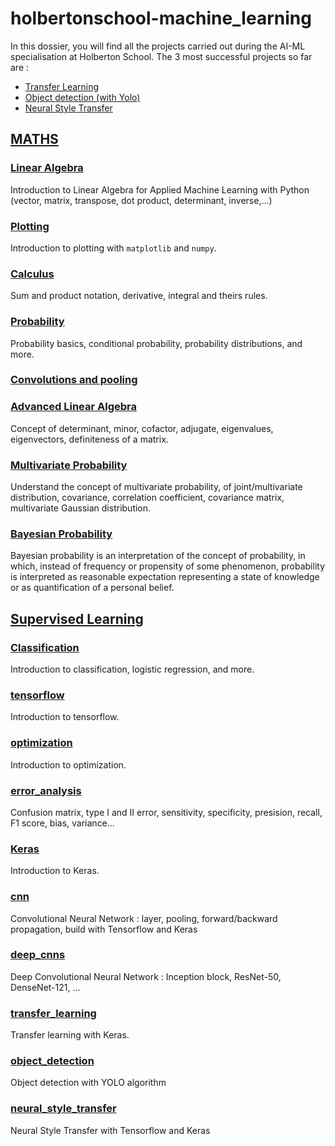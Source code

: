 # holbertonschool-machine_learning

In this dossier, you will find all the projects carried out during the AI-ML specialisation at Holberton School.
The 3 most successful projects so far are :
* [Transfer Learning](supervised_learning/transfer_learning)
* [Object detection (with Yolo)](supervised_learning/object_detection)
* [Neural Style Transfer](supervised_learning/neural_style_transfer)


## [MATHS](math)

### [Linear Algebra](math/linear_algebra)
Introduction to Linear Algebra for Applied Machine Learning with Python (vector, matrix, transpose, dot product, determinant, inverse,...)

### [Plotting](math/plotting)

Introduction to plotting with `matplotlib` and `numpy`.

### [Calculus](math/calculus)

Sum and product notation, derivative, integral and theirs rules.

### [Probability](math/probability)

Probability basics, conditional probability, probability distributions, and more.

### [Convolutions and pooling](math/convolutions_and_pooling)

### [Advanced Linear Algebra](math/advanced_linear_algebra)

Concept of determinant, minor, cofactor, adjugate, eigenvalues, eigenvectors, definiteness of a matrix.

### [Multivariate Probability](math/multivariate_prob)

Understand the concept of multivariate probability, of joint/multivariate distribution, covariance, correlation coefficient, covariance matrix, multivariate Gaussian distribution.

### [Bayesian Probability](math/bayesian_prob)

Bayesian probability is an interpretation of the concept of probability, in which, instead of frequency or propensity of some phenomenon, probability is interpreted as reasonable expectation representing a state of knowledge or as quantification of a personal belief.

## [Supervised Learning](supervised_learning)

### [Classification](supervised_learning/classification)

Introduction to classification, logistic regression, and more.

### [tensorflow](supervised_learning/tensorflow)

Introduction to tensorflow.

### [optimization](supervised_learning/optimization)

Introduction to optimization.

### [error_analysis](supervised_learning/error_analysis)

Confusion matrix, type I and II error, sensitivity, specificity, presision, recall, F1 score, bias, variance...

### [Keras](supervised_learning/keras)

Introduction to Keras.

### [cnn](supervised_learning/cnn)

Convolutional Neural Network : layer, pooling, forward/backward propagation, build with Tensorflow and Keras

### [deep_cnns](supervised_learning/deep_cnns)

Deep Convolutional Neural Network : Inception block, ResNet-50, DenseNet-121, ...

### [transfer_learning](supervised_learning/transfer_learning)

Transfer learning with Keras.

### [object_detection](supervised_learning/object_detection)

Object detection with YOLO algorithm

### [neural_style_transfer](supervised_learning/neural_style_transfer)

Neural Style Transfer with Tensorflow and Keras
